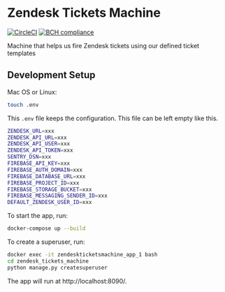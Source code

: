 # Zendesk Tickets Machine

[![CircleCI](https://circleci.com/gh/prontotools/zendesk-tickets-machine.svg?style=svg)](https://circleci.com/gh/prontotools/zendesk-tickets-machine)
[![BCH compliance](https://bettercodehub.com/edge/badge/prontotools/zendesk-tickets-machine?branch=develop)](https://bettercodehub.com/)

Machine that helps us fire Zendesk tickets using our defined ticket templates

## Development Setup

Mac OS or Linux:

```sh
touch .env
```

This `.env` file keeps the configuration. This file can be left empty like this.

```sh
ZENDESK_URL=xxx
ZENDESK_API_URL=xxx
ZENDESK_API_USER=xxx
ZENDESK_API_TOKEN=xxx
SENTRY_DSN=xxx
FIREBASE_API_KEY=xxx
FIREBASE_AUTH_DOMAIN=xxx
FIREBASE_DATABASE_URL=xxx
FIREBASE_PROJECT_ID=xxx
FIREBASE_STORAGE_BUCKET=xxx
FIREBASE_MESSAGING_SENDER_ID=xxx
DEFAULT_ZENDESK_USER_ID=xxx
```

To start the app, run:

```sh
docker-compose up --build
```

To create a superuser, run:
```sh
docker exec -it zendeskticketsmachine_app_1 bash
cd zendesk_tickets_machine
python manage.py createsuperuser
```

The app will run at http://localhost:8090/.
